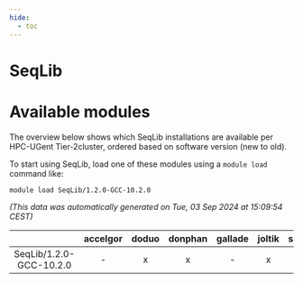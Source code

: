 ```yaml
---
hide:
  - toc
---
```


SeqLib
======

# Available modules


The overview below shows which SeqLib installations are available per HPC-UGent Tier-2cluster, ordered based on software version (new to old).

To start using SeqLib, load one of these modules using a `module load` command like:

```shell
module load SeqLib/1.2.0-GCC-10.2.0
```

*(This data was automatically generated on Tue, 03 Sep 2024 at 15:09:54 CEST)*  

| |accelgor|doduo|donphan|gallade|joltik|shinx|skitty|
| :---: | :---: | :---: | :---: | :---: | :---: | :---: | :---: |
|SeqLib/1.2.0-GCC-10.2.0|-|x|x|-|x|-|-|
